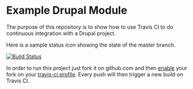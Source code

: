 Example Drupal Module
=====================

The purpose of this repository is to show how to use Travis CI to do
continuous integration with a Drupal project.

Here is a sample status icon showing the state of the master branch.

[![Build Status](https://secure.travis-ci.org/sonnym/travis-ci-drupal-module-example.png?branch=master)](http://travis-ci.org/sonnym/travis-ci-drupal-module-example)

In order to run this project just fork it on github.com and then [enable](http://about.travis-ci.org/docs/user/getting-started/)
your fork on your [travis-ci profile](http://travis-ci.org/profile). Every push will then trigger a new build on Travis CI. 
